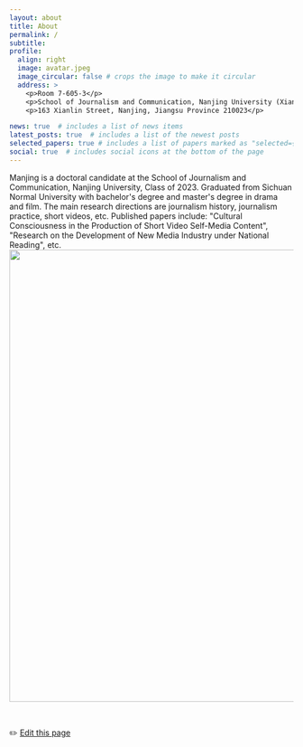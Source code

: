 ```yaml
---
layout: about
title: About
permalink: /
subtitle: 
profile:
  align: right
  image: avatar.jpeg
  image_circular: false # crops the image to make it circular
  address: >
    <p>Room 7-605-3</p>
    <p>School of Journalism and Communication, Nanjing University (Xianlin Campus)</p>
    <p>163 Xianlin Street, Nanjing, Jiangsu Province 210023</p>

news: true  # includes a list of news items
latest_posts: true  # includes a list of the newest posts
selected_papers: true # includes a list of papers marked as "selected={true}"
social: true  # includes social icons at the bottom of the page
---
```


Manjing is a doctoral candidate at the School of Journalism and Communication, Nanjing University, Class of 2023. Graduated from Sichuan Normal University with bachelor's degree and master's degree in drama and film. The main research directions are journalism history, journalism practice, short videos, etc. Published papers include: "Cultural Consciousness in the Production of Short Video Self-Media Content", "Research on the Development of New Media Industry under National Reading", etc.
<img src="https://user-images.githubusercontent.com/543384/178952701-6e595809-3059-41d4-9d88-356a9b339445.png" align = "middle" width = "800px">



<br>
    
✏️ [Edit this page](https://github.com/manrunxuan/manrunxuan.github.io/edit/master/_pages/about.md)

<br>



